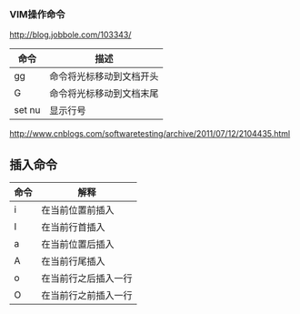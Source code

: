 ### VIM操作命令
http://blog.jobbole.com/103343/

命令 | 描述
---| ---
gg | 命令将光标移动到文档开头
G  | 命令将光标移动到文档末尾
set nu | 显示行号

http://www.cnblogs.com/softwaretesting/archive/2011/07/12/2104435.html

## 插入命令

命令 | 解释
---| ---
i | 在当前位置前插入
I | 在当前行首插入
a | 在当前位置后插入
A | 在当前行尾插入
o | 在当前行之后插入一行
O | 在当前行之前插入一行
